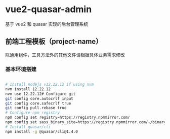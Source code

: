 # vue2-quasar-admin
基于 vue2 和 quasar 实现的后台管理系统
## 前端工程模板（project-name）

除通用组件，工具方法外的其他文件请根据具体业务需求修改

### 基本环境搭建

```bash

# Install nodejs v12.22.12 if using nvm
nvm install 12.22.12
nvm use 12.22.12# Configure git
git config core.autocrlf input
git config core.safecrlf true
git config pull.rebase true
# Configure npm registry
npm config set registry=https://registry.npmmirror.com/
npm config set sass_binary_site=https://registry.npmmirror.com/-/binary/node-sass
# Install quasar/cli
npm install -g @quasar/cli@1.4.0
```
